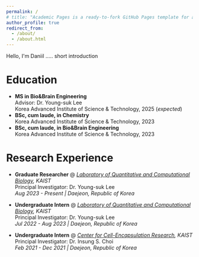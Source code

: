 ```yaml
---
permalink: /
# title: "Academic Pages is a ready-to-fork GitHub Pages template for academic personal websites"
author_profile: true
redirect_from: 
  - /about/
  - /about.html
---
```


Hello, I'm Daniil ..... short introduction



Education
======

* **MS in Bio&Brain Engineering**  
  <span style="display: inline-block; width: 100%;">Advisor: Dr. Young-suk Lee</span>  
  <span style="display: inline-block; width: 100%;">Korea Advanced Institute of Science & Technology, 2025 (*expected*)</span>
* **BSc, cum laude, in Chemistry**  
  <span style="display: inline-block; width: 100%;">Korea Advanced Institute of Science & Technology, 2023</span>
* **BSc, cum laude, in Bio&Brain Engineering**  
  <span style="display: inline-block; width: 100%;">Korea Advanced Institute of Science & Technology, 2023</span>


Research Experience
======
* **Graduate Researcher** @ *[Laboratory of Quantitative and Computational Biology](https://young.kaist.ac.kr/), KAIST*
<span style="display: inline-block; width: 100%;">Principal Investigator: Dr. Young-suk Lee</span>
<span style="display: inline-block; width: 100%;">*Aug 2023 - Present | Daejeon, Republic of Korea*</span>

* **Undergraduate Intern** @ *[Laboratory of Quantitative and Computational Biology](https://young.kaist.ac.kr/), KAIST*
<span style="display: inline-block; width: 100%;">Principal Investigator: Dr. Young-suk Lee</span>
<span style="display: inline-block; width: 100%;">*Jul 2022 - Aug 2023 | Daejeon, Republic of Korea*</span>

* **Undergraduate Intern** @ *[Center for Cell-Encapsulation Research](http://cisgroup.kaist.ac.kr/index.html), KAIST*
<span style="display: inline-block; width: 100%;">Principal Investigator: Dr. Insung S. Choi</span>
<span style="display: inline-block; width: 100%;">*Feb 2021 - Dec 2021 | Daejeon, Republic of Korea*</span>

<!-- Publications
======
**to be updated soon**

Posters and Talks
======
**to be updated soon** -->